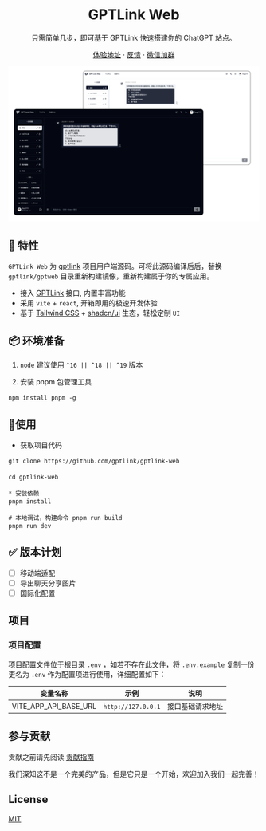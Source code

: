 <div align="center">
  <h1 align="center">GPTLink Web</h1>
  <p> 只需简单几步，即可基于 GPTLink 快速搭建你的 ChatGPT 站点。</p>

[体验地址](https://gptlink-web.vercel.app) · [反馈](https://github.com/gptlink/gptlink-web/issues) · [微信加群](./docs/qrcode.png)

  <img src="./docs/banner.png" />
</div>

## 🎉 特性

`GPTLink Web` 为 [gptlink](https://github.com/gptlink/gptlink) 项目用户端源码。可将此源码编译后后，替换 `gptlink/gptweb` 目录重新构建镜像，重新构建属于你的专属应用。

- 接入 [GPTLink](https://gpt-link.com/) 接口, 内置丰富功能
- 采用 `vite` + `react`, 开箱即用的极速开发体验
- 基于 [Tailwind CSS](https://tailwindcss.com/) + [shadcn/ui](https://ui.shadcn.com/) 生态，轻松定制 `UI`

## 📦 环境准备

1. `node` 建议使用 `^16 || ^18 || ^19` 版本

2. 安装 pnpm 包管理工具

```shell
npm install pnpm -g
```

## 🔨使用

- 获取项目代码

```shell
git clone https://github.com/gptlink/gptlink-web

cd gptlink-web

* 安装依赖
pnpm install

# 本地调试，构建命令 pnpm run build
pnpm run dev
```

## ✅ 版本计划

- [ ] 移动端适配
- [ ] 导出聊天分享图片
- [ ] 国际化配置

## 项目

### 项目配置

项目配置文件位于根目录 `.env` ，如若不存在此文件，将 `.env.example` 复制一份更名为 `.env` 作为配置项进行使用，详细配置如下：

| 变量名称              | 示例                        | 说明             |
| --------------------- | --------------------------- | ---------------- |
| VITE_APP_API_BASE_URL | `http://127.0.0.1` | 接口基础请求地址 |

## 参与贡献

贡献之前请先阅读 [贡献指南](https://github.com/gptlink/gptlink/blob/master/CONTRIBUTING.md)

我们深知这不是一个完美的产品，但是它只是一个开始，欢迎加入我们一起完善！

## License

[MIT](./LICENSE)
